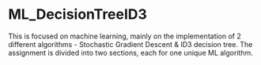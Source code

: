 # ML_DecisionTreeID3
This is focused on machine learning, mainly on the implementation of 2 different algorithms - Stochastic Gradient Descent &amp; ID3 decision tree. The assignment is divided into two sections, each for one unique ML algorithm.
